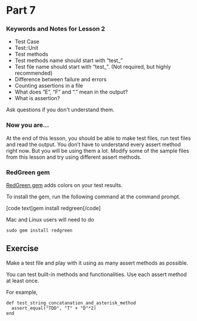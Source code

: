 # Part 7

<h3 id="keywords_and_notes_for_lesson_2">Keywords and Notes for Lesson 2</h3>

<ul>
<li>Test Case</li>
<li>Test::Unit</li>
<li>Test methods</li>
<li>Test methods name should start with “test_”</li>
<li>Test file name should start with “test_”. (Not required, but highly recommended)</li>
<li>Difference between failure and errors</li>
<li>Counting assertions in a file</li>
<li>What does “E”, “F” and “.” mean in the output?</li>
<li>What is assertion?</li>
</ul>
<p>Ask questions if you don't understand them.</p>
<h3 id="now_you_are8230">Now you are...</h3>

<p>At the end of this lesson, you should be able to make test files, run test files and read the output. You don’t have to understand every assert method right now. But you will be using them a lot. Modify some of the sample files from this lesson and try using different assert methods.</p>

<h3 id="redgreen_gem">RedGreen gem</h3>

<p><a href="http://on-ruby.blogspot.com/2006/05/red-and-green-for-ruby.html">RedGreen gem</a> adds colors on your test results.</p>

<p>To install the gem, run the following command at the command prompt.</p>

[code text]gem install redgreen[/code]

<p>Mac and Linux users will need to do</p>

    sudo gem install redgreen


<h2 id="exercise">Exercise</h2>

<p>Make a test file and play with it using as many assert methods as possible.</p>

<p>You can test built-in methods and functionalities. Use each assert method at least once. </p>

<p>For example,</p>

    def test_string_concatanation_and_asterisk_method
      assert_equal("TDD", "T" + "D"*2)
    end
